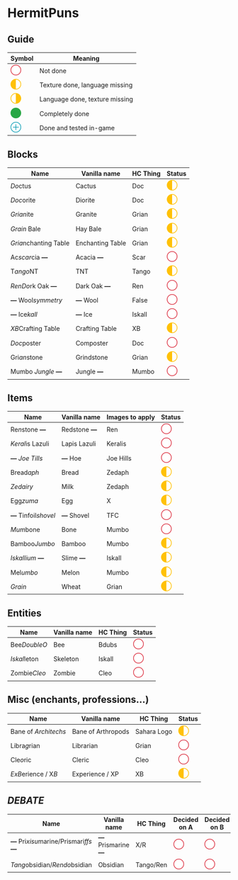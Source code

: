 # HermitPuns

## Guide

|Symbol|Meaning|
|------|-------|
|![Unchecked box](unchecked.svg)|Not done|
|![Box only checked on the left](texture.svg)|Texture done, language missing|
|![Box only checked on the right](language.svg)|Language done, texture missing|
|![Checked box](checked.svg)|Completely done|
|![Checked box with plus](tested.svg)|Done and tested in-game|

## Blocks

|Name|Vanilla name|HC Thing|Status|
|----|------------|--------|------|
|*Do*ctus|Cactus|Doc|![Box only checked on the left](texture.svg)|
|*Doc*orite|Diorite|Doc|![Box only checked on the left](texture.svg)|
|*Grian*ite|Granite|Grian|![Box only checked on the left](texture.svg)|
|*Grain* Bale|Hay Bale|Grian|![Box only checked on the left](texture.svg)|
|*Gria*nchanting Table|Enchanting Table|Grian|![Box only checked on the left](texture.svg)|
|Ac*scar*cia **—**|Acacia **—**|Scar|![Unchecked box](unchecked.svg)|
|T*ango*NT|TNT|Tango|![Box only checked on the left](texture.svg)|
|*RenDo*rk Oak **—**|Dark Oak **—**|Ren|![Unchecked box](unchecked.svg)|
|**—** Wool*symmetry*|**—** Wool|False|![Unchecked box](unchecked.svg)|
|**—** Ice*kall*|**—** Ice|Iskall|![Unchecked box](unchecked.svg)|
|*XB*Crafting Table|Crafting Table|XB|![Box only checked on the left](texture.svg)|
|*Doc*poster|Composter|Doc|![Unchecked box](unchecked.svg)|
|Gri*an*stone|Grindstone|Grian|![Box only checked on the left](texture.svg)|
|Mumbo *Jungle* **—**|Jungle **—**|Mumbo|![Unchecked box](unchecked.svg)

## Items

|Name|Vanilla name|Images to apply|Status|
|----|------------|---------------|------|
|Re*n*stone **—**|Redstone **—**|Ren|![Unchecked box](unchecked.svg)|
|*Keral*is Lazuli|Lapis Lazuli|Keralis|![Unchecked box](unchecked.svg)|
|**—** *Joe Tills*|**—** Hoe|Joe Hills|![Unchecked box](unchecked.svg)|
|Bread*aph*|Bread|Zedaph|![Box only checked on the left](texture.svg)|
|*Zedairy*|Milk|Zedaph|![Box only checked on the left](texture.svg)|
|Egg*zuma*|Egg|X|![Box only checked on the left](texture.svg)|
|**—** Tinfoil*shovel*|**—** Shovel|TFC|![Unchecked box](unchecked.svg)|
|*Mum*bone|Bone|Mumbo|![Unchecked box](unchecked.svg)|
|Bamboo*Jumbo*|Bamboo|Mumbo|![Box only checked on the left](texture.svg)|
|*Iskallium* **—**|Slime **—**|Iskall|![Box only checked on the left](texture.svg)|
|Mel*umbo*|Melon|Mumbo|![Box only checked on the left](texture.svg)|
|*Grain*|Wheat|Grian|![Box only checked on the left](texture.svg)|

## Entities

|Name|Vanilla name|HC Thing|Status|
|----|------------|--------|------|
|Bee*DoubleO*|Bee|Bdubs|![Unchecked box](unchecked.svg)|
|*Iskal*leton|Skeleton|Iskall|![Unchecked box](unchecked.svg)|
|Zombie*Cleo*|Zombie|Cleo|![Unchecked box](unchecked.svg)|

## Misc (enchants, professions...)

|Name|Vanilla name|HC Thing|Status|
|----|------------|--------|------|
|Bane of *Architechs*|Bane of Arthropods|Sahara Logo|![Box only checked on the left](texture.svg)|
|Libra*g*rian|Librarian|Grian|![Unchecked box](unchecked.svg)|
|Cle*o*ric|Cleric|Cleo|![Unchecked box](unchecked.svg)|
|*ExB*erience / X*B*|Experience / XP|XB|![Box only checked on the left](texture.svg)|

## ***DEBATE***

|Name|Vanilla name|HC Thing|Decided on A|Decided on B|
|----|------------|--------|------------|------------|
|**—** Pri*xisu*marine/Prismari*ffs* **—**|**—** Prismarine **—**|X/R|![Unchecked box](unchecked.svg)|![Unchecked box](unchecked.svg)|
|*Tang*obsidian/*Rendo*bsidian|Obsidian|Tango/Ren|![Unchecked box](unchecked.svg)|![Unchecked box](unchecked.svg)|
